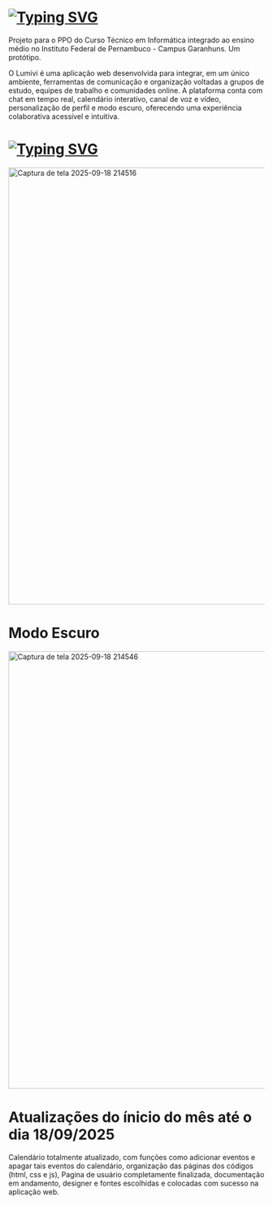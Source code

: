 # [![Typing SVG](https://readme-typing-svg.demolab.com?font=Fira+Code&pause=1000&color=F7F7F7&center=true&width=435&lines=%F0%9F%8C%B8+PROJETO+LUMIVI+%F0%9F%8C%B8)](https://git.io/typing-svg)
Projeto para o PPO do Curso Técnico em Informática integrado ao ensino médio no Instituto Federal de Pernambuco - Campus Garanhuns. Um protótipo.

O Lumivi é uma aplicação web desenvolvida para integrar, em um único ambiente, ferramentas de comunicação e organização voltadas a grupos de estudo, equipes de trabalho e comunidades online. A plataforma conta com chat em tempo real, calendário interativo, canal de voz e vídeo, personalização de perfil e modo escuro, oferecendo uma experiência colaborativa acessível e intuitiva.

# [![Typing SVG](https://readme-typing-svg.demolab.com?font=Fira+Code&pause=1000&color=F7F7F7&center=true&width=435&lines=%F0%9F%92%A1Modo+Claro+%F0%9F%92%A1)](https://git.io/typing-svg)
<img width="1918" height="858" alt="Captura de tela 2025-09-18 214516" src="https://github.com/user-attachments/assets/60fbb0ea-d6f5-4f86-bef8-e3c3a7ec8b2e" />

# Modo Escuro 
<img width="1919" height="859" alt="Captura de tela 2025-09-18 214546" src="https://github.com/user-attachments/assets/35c6845f-d18f-4f13-bf6a-e023008035aa" />

# Atualizações do ínicio do mês até o dia 18/09/2025 
Calendário totalmente atualizado, com funções como adicionar eventos e apagar tais eventos do calendário, organização das páginas dos códigos (html, css e js), Pagina de usuário completamente finalizada, documentação em andamento, designer e fontes escolhidas e colocadas com sucesso na aplicação web. 
